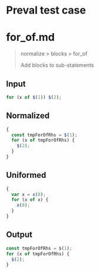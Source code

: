 # Preval test case

# for_of.md

> normalize > blocks > for_of
>
> Add blocks to sub-statements

## Input

`````js filename=intro
for (x of $(1)) $(2);
`````

## Normalized

`````js filename=intro
{
  const tmpForOfRhs = $(1);
  for (x of tmpForOfRhs) {
    $(2);
  }
}
`````

## Uniformed

`````js filename=intro
{
  var x = x(8);
  for (x of x) {
    x(8);
  }
}
`````

## Output

`````js filename=intro
const tmpForOfRhs = $(1);
for (x of tmpForOfRhs) {
  $(2);
}
`````
